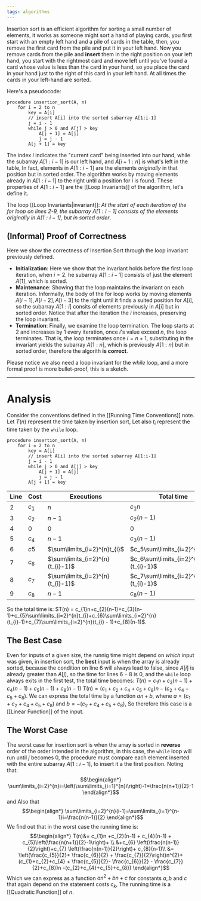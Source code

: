 ```yaml
---
tags: algorithms
---
```

Insertion sort is an efficient algorithm for sorting a small number of elements, it works as someone might sort a hand of playing cards, you first start with an empty left hand and a pile of cards in the table, then, you remove the first card from the pile and put it in your left hand. Now you remove cards from the pile and **insert** them in the right position on your left hand, you start with the rightmost card and move left until you've found a card whose value is less than the card in your hand, so you place the card in your hand just to the right of this card in your left hand. At all times the cards in your left-hand are sorted. 

Here's a pseudocode:
```
procedure insertion_sort(A, n)
	for i = 2 to n
		key = A[i]
		// insert A[i] into the sorted subarray A[1:i-1]
		j = i - 1
		while j > 0 and A[j] > key
			A[j + 1] = A[j]
			j = j - 1
		A[j + 1] = key
```

The index $i$ indicates the "current card" being inserted into our hand, while the subarray $A[1:i-1]$ is our left hand, and $A[i+1:n]$ is what's left in the table, In fact, elements in $A[1:i-1]$ are the elements *originally* in that position but in sorted order. The algorithm works by moving elements already in $A[1:i-1]$ to the right until a position for $i$ is found.
These properties of $A[1:i-1]$ are the [[Loop Invariants]] of the algorithm, let's define it.

The loop [[Loop Invariants|invariant]]: *At the start of each iteration of the for loop on lines $2$-$9$, the subarray $A[1:i-1]$ consists of the elements originally in $A[1:i-1]$, but in sorted order*.
## (Informal) Proof of Correctness

Here we show the correctness of Insertion Sort through the loop invariant previously defined.
- **Initialization**: Here we show that the invariant holds before the first loop iteration, when $i = 2$. he subarray $A[1:i-1]$ consists of just the element $A[1]$, which is sorted.
- **Maintenance**: Showing that the loop maintains the invariant on each iteration. Informally, the body of the for loop works by moving elements $A[i-1], A[i-2], A[i-3]$ to the right until it finds a suited position for $A[i]$, so the subarray $A[1:i]$ consits of elements previously in $A[i]$ but in sorted order. Notice that after the iteration the $i$ increases, preserving the loop invariant.
- **Termination**: Finally, we examine the loop termination. The loop starts at $2$ and increases by $1$ every iteration, once $i$'s value exceed $n$, the loop terminates. That is, the loop terminates once $i=n+1$, substituting in the invariant yields the subarray $A[1:n]$, which is previously $A[1:n]$ but in sorted order, therefore the algorith **is correct**.

Please notice we also need a loop invariant for the *while* loop, and a more formal proof is more bullet-proof, this is a sketch.
___
# Analysis

Consider the conventions defined in the [[Running Time Conventions]] note.
Let $T(n)$ represent the time taken by insertion sort, Let also $t_{i}$ represent the time taken by the `while` loop.

```
procedure insertion_sort(A, n)
	for i = 2 to n
		key = A[i]
		// insert A[i] into the sorted subarray A[1:i-1]
		j = i - 1
		while j > 0 and A[j] > key
			A[j + 1] = A[j]
			j = j - 1
		A[j + 1] = key
```

| Line | Cost  | Executions                       | Total time                          |
| ---- | ----- | -------------------------------- | ----------------------------------- |
| 2    | $c_1$ | $n$                              | $c_{1}n$                            |
| 3    | $c_2$ | $n-1$                            | $c_2(n-1)$                          |
| 4    | $0$   | $0$                              | $0$                                 |
| 5    | $c_4$ | $n-1$                            | $c_3(n-1)$                          |
| 6    | $c5$  | $\sum\limits_{i=2}^{n}t_{i}$     | $c_5\sum\limits_{i=2}^{n}t_{i}$     |
| 7    | $c_6$ | $\sum\limits_{i=2}^{n}(t_{i}-1)$ | $c_6\sum\limits_{i=2}^{n}(t_{i}-1)$ |
| 8    | $c_7$ | $\sum\limits_{i=2}^{n}(t_{i}-1)$ | $c_7\sum\limits_{i=2}^{n}(t_{i}-1)$ |
| 9    | $c_8$ | $n-1$                            | $c_8(n-1)$                          |

So the total time is:
$T(n) = c_{1}n+c_{2}(n-1)+c_{3}(n-1)+c_{5}\sum\limits_{i=2}^{n}t_{i}+c_{6}\sum\limits_{i=2}^{n}(t_{i}-1)+c_{7}\sum\limits_{i=2}^{n}(t_{i} - 1)+c_{8}(n-1)$.
## The Best Case

Even for inputs of a given size, the runnig time might depend on *which* input was given, in insertion sort, the **best** input is when the array is already sorted, because the condition on line $6$ will always lead to false, since $A[i]$ is already greater than $A[j]$, so the time for lines $6-8$ is $0$, and the `while` loop always exits in the first test, the total time becomes:
$T(n) = c_{1}n + c_{2}(n-1)+c_{4}(n-1)+c_{5}(n-1)+c_{8}(n-1)$
$T(n) = (c_{1}+c_{2}+c_{4}+c_{5}+c_{8})n - (c_{2}+c_{4}+c_{5}+c_{8})$.
We can express the total time by a function $an+b$, whene $a=(c_{1}+c_{2}+c_{4}+c_{5}+c_{8})$ and $b=-(c_{2}+c_{4}+c_{5}+c_{8})$, So therefore this case is a [[Linear Function]] of the input.

## The Worst Case

The worst case for insertion sort is when the array is sorted in **reverse** order of the order intended in the algorithm, in this case, the `while` loop will run until $j$ becomes $0$, the procedure must compare each element inserted with the entire subarray $A[1:i-1]$, to insert it a the first position. Noting that:
$$\begin{align*}
\sum\limits_{i=2}^{n}i=\left(\sum\limits_{i=1}^{n}i\right)-1=\frac{n(n+1)}{2}-1
\end{align*}$$
and Also that 
$$\begin{align*}
\sum\limits_{i=2}^{n}(i-1)=\sum\limits_{i=1}^{n-1}i=\frac{n(n-1)}{2}
\end{align*}$$
We find out that in the worst case the running time is:
$$\begin{align*}
T(n)&= c_{1}n +c_{2}(n-1) + c_{4}(n-1) + c_{5}\left(\frac{n(n+1)}{2}-1\right)+ \\ &+c_{6} \left(\frac{n(n-1)}{2}\right)+c_{7} \left(\frac{n(n-1)}{2}\right)+ c_{8}(n-1)\\
&= \left(\frac{c_{5}}{2}+ \frac{c_{6}}{2} + \frac{c_{7}}{2}\right)n^{2}+ (c_{1}+c_{2}+c_{4} + \frac{c_{5}}{2}- \frac{c_{6}}{2} - \frac{c_{7}}{2}+c_{8})n -(c_{2}+c_{4}+c_{5}+c_{8})
\end{align*}$$Which we can express as a function $an^{2}+bn+c$ for constants $a, b$ and $c$ that again depend on the statement costs $c_{k}$, The running time is a [[Quadratic Function]] of $n$.